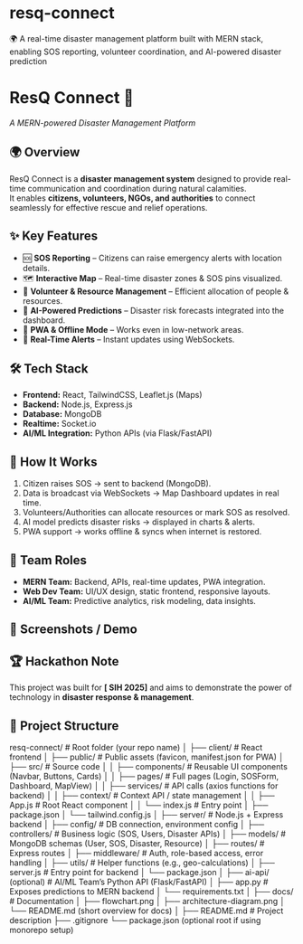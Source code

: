 # resq-connect
🌍 A real-time disaster management platform built with MERN stack, enabling SOS reporting, volunteer coordination, and AI-powered disaster prediction

# ResQ Connect 🚨  
*A MERN-powered Disaster Management Platform*

## 🌍 Overview
ResQ Connect is a **disaster management system** designed to provide real-time communication and coordination during natural calamities.  
It enables **citizens, volunteers, NGOs, and authorities** to connect seamlessly for effective rescue and relief operations.  

## ✨ Key Features
- 🆘 **SOS Reporting** – Citizens can raise emergency alerts with location details.  
- 🗺 **Interactive Map** – Real-time disaster zones & SOS pins visualized.  
- 🤝 **Volunteer & Resource Management** – Efficient allocation of people & resources.  
- 🤖 **AI-Powered Predictions** – Disaster risk forecasts integrated into the dashboard.  
- 📱 **PWA & Offline Mode** – Works even in low-network areas.  
- 🔔 **Real-Time Alerts** – Instant updates using WebSockets.  

## 🛠 Tech Stack
- **Frontend:** React, TailwindCSS, Leaflet.js (Maps)  
- **Backend:** Node.js, Express.js  
- **Database:** MongoDB  
- **Realtime:** Socket.io  
- **AI/ML Integration:** Python APIs (via Flask/FastAPI)  

## 🚀 How It Works
1. Citizen raises SOS → sent to backend (MongoDB).  
2. Data is broadcast via WebSockets → Map Dashboard updates in real time.  
3. Volunteers/Authorities can allocate resources or mark SOS as resolved.  
4. AI model predicts disaster risks → displayed in charts & alerts.  
5. PWA support → works offline & syncs when internet is restored.  

## 👥 Team Roles
- **MERN Team:** Backend, APIs, real-time updates, PWA integration.  
- **Web Dev Team:** UI/UX design, static frontend, responsive layouts.  
- **AI/ML Team:** Predictive analytics, risk modeling, data insights.  

## 📸 Screenshots / Demo


## 🏆 Hackathon Note
This project was built for **[ SIH 2025]** and aims to demonstrate the power of technology in **disaster response & management**.

 

## 📂 Project Structure
resq-connect/                  # Root folder (your repo name)
│
├── client/                    # React frontend
│   ├── public/                # Public assets (favicon, manifest.json for PWA)
│   ├── src/                   # Source code
│   │   ├── components/        # Reusable UI components (Navbar, Buttons, Cards)
│   │   ├── pages/             # Full pages (Login, SOSForm, Dashboard, MapView)
│   │   ├── services/          # API calls (axios functions for backend)
│   │   ├── context/           # Context API / state management
│   │   ├── App.js             # Root React component
│   │   └── index.js           # Entry point
│   ├── package.json
│   └── tailwind.config.js
│
├── server/                    # Node.js + Express backend
│   ├── config/                # DB connection, environment config
│   ├── controllers/           # Business logic (SOS, Users, Disaster APIs)
│   ├── models/                # MongoDB schemas (User, SOS, Disaster, Resource)
│   ├── routes/                # Express routes
│   ├── middleware/            # Auth, role-based access, error handling
│   ├── utils/                 # Helper functions (e.g., geo-calculations)
│   ├── server.js              # Entry point for backend
│   └── package.json
│
├── ai-api/ (optional)         # AI/ML Team’s Python API (Flask/FastAPI)
│   ├── app.py                 # Exposes predictions to MERN backend
│   └── requirements.txt
│
├── docs/                      # Documentation
│   ├── flowchart.png
│   ├── architecture-diagram.png
│   └── README.md (short overview for docs)
│
├── README.md                  # Project description 
├── .gitignore
└── package.json (optional root if using monorepo setup)


